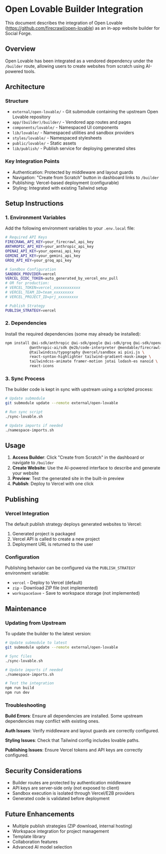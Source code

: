 # Open Lovable Builder Integration

This document describes the integration of Open Lovable (https://github.com/firecrawl/open-lovable) as an in-app website builder for Social Forge.

## Overview

Open Lovable has been integrated as a vendored dependency under the `/builder` route, allowing users to create websites from scratch using AI-powered tools.

## Architecture

### Structure
- `external/open-lovable/` - Git submodule containing the upstream Open Lovable repository
- `app/(builder)/builder/` - Vendored app routes and pages
- `components/lovable/` - Namespaced UI components
- `lib/lovable/` - Namespaced utilities and sandbox providers
- `styles/lovable/` - Namespaced stylesheets
- `public/lovable/` - Static assets
- `lib/publish/` - Publish service for deploying generated sites

### Key Integration Points
- Authentication: Protected by middleware and layout guards
- Navigation: "Create from Scratch" button in dashboard links to `/builder`
- Publishing: Vercel-based deployment (configurable)
- Styling: Integrated with existing Tailwind setup

## Setup Instructions

### 1. Environment Variables

Add the following environment variables to your `.env.local` file:

```bash
# Required API Keys
FIRECRAWL_API_KEY=your_firecrawl_api_key
ANTHROPIC_API_KEY=your_anthropic_api_key
OPENAI_API_KEY=your_openai_api_key
GEMINI_API_KEY=your_gemini_api_key
GROQ_API_KEY=your_groq_api_key

# Sandbox Configuration
SANDBOX_PROVIDER=vercel
VERCEL_OIDC_TOKEN=auto_generated_by_vercel_env_pull
# OR for production:
# VERCEL_TOKEN=vercel_xxxxxxxxxxxx
# VERCEL_TEAM_ID=team_xxxxxxxxx
# VERCEL_PROJECT_ID=prj_xxxxxxxxx

# Publish Strategy
PUBLISH_STRATEGY=vercel
```

### 2. Dependencies

Install the required dependencies (some may already be installed):

```bash
npm install @ai-sdk/anthropic @ai-sdk/google @ai-sdk/groq @ai-sdk/openai \
           @anthropic-ai/sdk @e2b/code-interpreter @mendable/firecrawl-js \
           @tailwindcss/typography @vercel/sandbox ai pixi.js \
           react-syntax-highlighter tailwind-gradient-mask-image \
           tailwindcss-animate framer-motion jotai lodash-es nanoid \
           react-icons
```

### 3. Sync Process

The builder code is kept in sync with upstream using a scripted process:

```bash
# Update submodule
git submodule update --remote external/open-lovable

# Run sync script
./sync-lovable.sh

# Update imports if needed
./namespace-imports.sh
```

## Usage

1. **Access Builder**: Click "Create from Scratch" in the dashboard or navigate to `/builder`
2. **Create Website**: Use the AI-powered interface to describe and generate your website
3. **Preview**: Test the generated site in the built-in preview
4. **Publish**: Deploy to Vercel with one click

## Publishing

### Vercel Integration

The default publish strategy deploys generated websites to Vercel:

1. Generated project is packaged
2. Vercel API is called to create a new project
3. Deployment URL is returned to the user

### Configuration

Publishing behavior can be configured via the `PUBLISH_STRATEGY` environment variable:

- `vercel` - Deploy to Vercel (default)
- `zip` - Download ZIP file (not implemented)
- `workspaceSave` - Save to workspace storage (not implemented)

## Maintenance

### Updating from Upstream

To update the builder to the latest version:

```bash
# Update submodule to latest
git submodule update --remote external/open-lovable

# Sync files
./sync-lovable.sh

# Update imports if needed
./namespace-imports.sh

# Test the integration
npm run build
npm run dev
```

### Troubleshooting

**Build Errors**: Ensure all dependencies are installed. Some upstream dependencies may conflict with existing ones.

**Auth Issues**: Verify middleware and layout guards are correctly configured.

**Styling Issues**: Check that Tailwind config includes lovable paths.

**Publishing Issues**: Ensure Vercel tokens and API keys are correctly configured.

## Security Considerations

- Builder routes are protected by authentication middleware
- API keys are server-side only (not exposed to client)
- Sandbox execution is isolated through Vercel/E2B providers
- Generated code is validated before deployment

## Future Enhancements

- Multiple publish strategies (ZIP download, internal hosting)
- Workspace integration for project management
- Template library
- Collaboration features
- Advanced AI model selection
